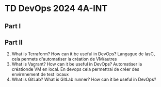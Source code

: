 # TD DevOps 2024 4A-INT

## Part I

## Part II
2) What is Terraform? How can it be useful in DevOps?
   Langague de IasC, cela permets d'automatiser la création de VM/autres
3) What is Vagrant? How can it be useful in DevOps?
    Automatiser la créationde VM en local. En devops cela permettrai de créer des envirnnement de test locaux
5) What is GitLab? What is GitLab runner? How can it be useful in DevOps?
